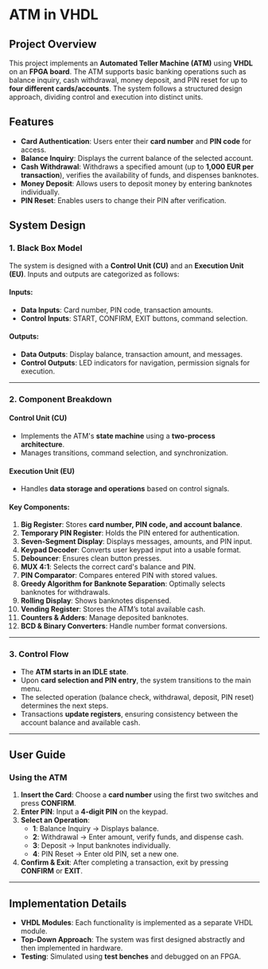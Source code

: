 # ATM in VHDL

## Project Overview

This project implements an **Automated Teller Machine (ATM)** using **VHDL** on an **FPGA board**. The ATM supports basic banking operations such as balance inquiry, cash withdrawal, money deposit, and PIN reset for up to **four different cards/accounts**. The system follows a structured design approach, dividing control and execution into distinct units.

## Features

- **Card Authentication**: Users enter their **card number** and **PIN code** for access.
- **Balance Inquiry**: Displays the current balance of the selected account.
- **Cash Withdrawal**: Withdraws a specified amount (up to **1,000 EUR per transaction**), verifies the availability of funds, and dispenses banknotes.
- **Money Deposit**: Allows users to deposit money by entering banknotes individually.
- **PIN Reset**: Enables users to change their PIN after verification.

## System Design

### 1. **Black Box Model**
The system is designed with a **Control Unit (CU)** and an **Execution Unit (EU)**. Inputs and outputs are categorized as follows:

#### **Inputs:**
- **Data Inputs**: Card number, PIN code, transaction amounts.
- **Control Inputs**: START, CONFIRM, EXIT buttons, command selection.

#### **Outputs:**
- **Data Outputs**: Display balance, transaction amount, and messages.
- **Control Outputs**: LED indicators for navigation, permission signals for execution.

---

### 2. **Component Breakdown**

#### **Control Unit (CU)**
- Implements the ATM's **state machine** using a **two-process architecture**.
- Manages transitions, command selection, and synchronization.

#### **Execution Unit (EU)**
- Handles **data storage and operations** based on control signals.

#### **Key Components:**
1. **Big Register**: Stores **card number, PIN code, and account balance**.
2. **Temporary PIN Register**: Holds the PIN entered for authentication.
3. **Seven-Segment Display**: Displays messages, amounts, and PIN input.
4. **Keypad Decoder**: Converts user keypad input into a usable format.
5. **Debouncer**: Ensures clean button presses.
6. **MUX 4:1**: Selects the correct card's balance and PIN.
7. **PIN Comparator**: Compares entered PIN with stored values.
8. **Greedy Algorithm for Banknote Separation**: Optimally selects banknotes for withdrawals.
9. **Rolling Display**: Shows banknotes dispensed.
10. **Vending Register**: Stores the ATM’s total available cash.
11. **Counters & Adders**: Manage deposited banknotes.
12. **BCD & Binary Converters**: Handle number format conversions.

---

### 3. **Control Flow**
- The **ATM starts in an IDLE state**.
- Upon **card selection and PIN entry**, the system transitions to the main menu.
- The selected operation (balance check, withdrawal, deposit, PIN reset) determines the next steps.
- Transactions **update registers**, ensuring consistency between the account balance and available cash.

---

## User Guide

### **Using the ATM**
1. **Insert the Card**: Choose a **card number** using the first two switches and press **CONFIRM**.
2. **Enter PIN**: Input a **4-digit PIN** on the keypad.
3. **Select an Operation**:
   - **1**: Balance Inquiry → Displays balance.
   - **2**: Withdrawal → Enter amount, verify funds, and dispense cash.
   - **3**: Deposit → Input banknotes individually.
   - **4**: PIN Reset → Enter old PIN, set a new one.
4. **Confirm & Exit**: After completing a transaction, exit by pressing **CONFIRM** or **EXIT**.

---

## Implementation Details

- **VHDL Modules**: Each functionality is implemented as a separate VHDL module.
- **Top-Down Approach**: The system was first designed abstractly and then implemented in hardware.
- **Testing**: Simulated using **test benches** and debugged on an FPGA.
